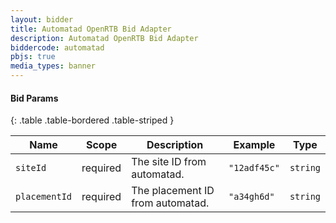 ```yaml
---
layout: bidder
title: Automatad OpenRTB Bid Adapter
description: Automatad OpenRTB Bid Adapter
biddercode: automatad 
pbjs: true
media_types: banner
---
```


#### Bid Params

{: .table .table-bordered .table-striped }

| Name      | Scope    | Description               | Example    | Type     |
|-----------|----------|---------------------------|------------|----------|
| `siteId`    | required | The site ID from automatad.  | `"12adf45c"` | `string` |
| `placementId`    | required | The placement ID from automatad.  | `"a34gh6d"` | `string` |
